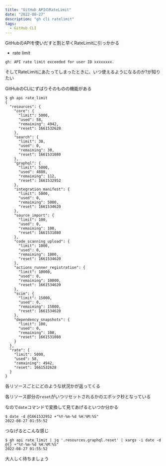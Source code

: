 ```yaml
---
title: "GitHub APIのRateLimit"
date: "2022-08-27"
description: "gh cli ratelimit"
tags:
  - GitHub CLI
---
```


GitHubのAPIを使いだすと割と早くRateLimitに引っかかる

- rate limit

```
gh: API rate limit exceeded for user ID xxxxxxxx.
```

そしてRateLimitにあたってしまったときに、いつ使えるようになるのか?が知りたい

GitHubのCLIにずばりそのものの機能がある

```
$ gh api rate_limit
{
  "resources": {
    "core": {
      "limit": 5000,
      "used": 58,
      "remaining": 4942,
      "reset": 1661532628
    },
    "search": {
      "limit": 30,
      "used": 0,
      "remaining": 30,
      "reset": 1661531080
    },
    "graphql": {
      "limit": 5000,
      "used": 4888,
      "remaining": 112,
      "reset": 1661532952
    },
    "integration_manifest": {
      "limit": 5000,
      "used": 0,
      "remaining": 5000,
      "reset": 1661534620
    },
    "source_import": {
      "limit": 100,
      "used": 0,
      "remaining": 100,
      "reset": 1661531080
    },
    "code_scanning_upload": {
      "limit": 1000,
      "used": 0,
      "remaining": 1000,
      "reset": 1661534620
    },
    "actions_runner_registration": {
      "limit": 10000,
      "used": 0,
      "remaining": 10000,
      "reset": 1661534620
    },
    "scim": {
      "limit": 15000,
      "used": 0,
      "remaining": 15000,
      "reset": 1661534620
    },
    "dependency_snapshots": {
      "limit": 100,
      "used": 0,
      "remaining": 100,
      "reset": 1661531080
    }
  },
  "rate": {
    "limit": 5000,
    "used": 58,
    "remaining": 4942,
    "reset": 1661532628
  }
}
```

各リソースごとにどのような状況かが返ってくる

各リソース部分の`reset`がいつリセットされるかのエポック秒となっている

なので`date`コマンドで変換して見てあげるといつか分かる

```
$ date -d @1661532952 +"%Y-%m-%d %H:%M:%S"
2022-08-27 01:55:52
```

つなげるとこんな感じ

```
$ gh api rate_limit | jq '.resources.graphql.reset' | xargs -i date -d @{} +"%Y-%m-%d %H:%M:%S"
2022-08-27 01:55:52
```

大人しく待ちましょう